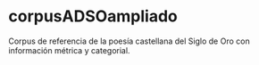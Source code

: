 # corpusADSOampliado
Corpus de referencia de la poesía castellana del Siglo de Oro con información métrica y categorial.

